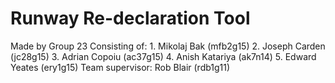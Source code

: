 # Runway Re-declaration Tool
 Made by Group 23 Consisting of:
    1. Mikolaj	Bak (mfb2g15)
    2. Joseph Carden (jc28g15)
    3. Adrian Copoiu (ac37g15)
    4. Anish Katariya (ak7n14)
    5. Edward Yeates (ery1g15)
Team supervisor: Rob Blair (rdb1g11)

  
